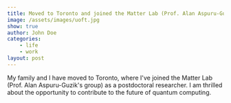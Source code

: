 ```yaml
---
title: Moved to Toronto and joined the Matter Lab (Prof. Alan Aspuru-Guzik group)
image: /assets/images/uoft.jpg
show: true
author: John Doe
categories:
    - life
    - work
layout: post
---
```

My family and I have moved to Toronto, where I've joined the Matter Lab (Prof. Alan Aspuru-Guzik's group) as a postdoctoral researcher. 
I am thrilled about the opportunity to contribute to the future of quantum computing.